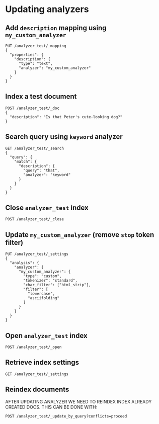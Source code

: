 # Updating analyzers



## Add `description` mapping using `my_custom_analyzer`
```
PUT /analyzer_test/_mapping
{
  "properties": {
    "description": {
      "type": "text",
      "analyzer": "my_custom_analyzer"
    }
  }
}
```

## Index a test document
```
POST /analyzer_test/_doc
{
  "description": "Is that Peter's cute-looking dog?"
}
```

## Search query using `keyword` analyzer
```
GET /analyzer_test/_search
{
  "query": {
    "match": {
      "description": {
        "query": "that",
        "analyzer": "keyword"
      }
    }
  }
}
```

## Close `analyzer_test` index
```
POST /analyzer_test/_close
```

## Update `my_custom_analyzer` (remove `stop` token filter)
```
PUT /analyzer_test/_settings
{
  "analysis": {
    "analyzer": {
      "my_custom_analyzer": {
        "type": "custom",
        "tokenizer": "standard",
        "char_filter": ["html_strip"],
        "filter": [
          "lowercase",
          "asciifolding"
        ]
      }
    }
  }
}
```

## Open `analyzer_test` index
```
POST /analyzer_test/_open
```

## Retrieve index settings
```
GET /analyzer_test/_settings
```


## Reindex documents

AFTER UPDATING ANALYZER WE NEED TO REINDEX INDEX ALREADY CREATED DOCS. THIS CAN BE DONE WITH:

```
POST /analyzer_test/_update_by_query?conflicts=proceed
```